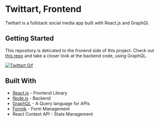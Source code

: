 # Twittart, Frontend

Twittart is a fullstack social media app built with React.js and GraphQl.

## Getting Started

This repository is deticated to the fronend side of this project. Check out [this repo](https://github.com/pioyi/twittart-backend) and take a closer look at the backend code, using GraphQL.



[![Twittart Gif](https://i.gyazo.com/27139540243409603c6044d6efb741d9.gif)](https://gyazo.com/27139540243409603c6044d6efb741d9)

## Built With

* [React.js](https://reactjs.org/) - Frontend Library
* [Node.js](https://nodejs.org/en/) - Backend
* [GraphQL](https://graphql.org/) - A Query language for APIs
* [Formik](https://formik.org/) - Form Management
* React Context API - State Management
